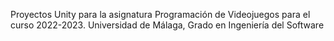Proyectos Unity para la asignatura Programación de Videojuegos para el curso
2022-2023. Universidad de Málaga, Grado en Ingeniería del Software
